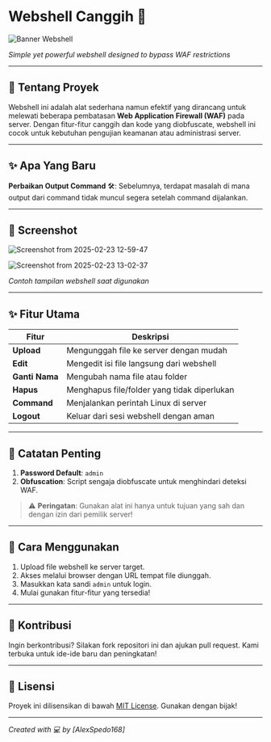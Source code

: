 # Webshell Canggih 🚀

![Banner Webshell](https://github.com/user-attachments/assets/bb2b371b-0cdb-49e7-bc7b-ac2d3c12e8f2)

*Simple yet powerful webshell designed to bypass WAF restrictions*

---

## 📖 Tentang Proyek
Webshell ini adalah alat sederhana namun efektif yang dirancang untuk melewati beberapa pembatasan **Web Application Firewall (WAF)** pada server. Dengan fitur-fitur canggih dan kode yang diobfuscate, webshell ini cocok untuk kebutuhan pengujian keamanan atau administrasi server.

---

## ✨ Apa Yang Baru
**Perbaikan Output Command** 🛠️: Sebelumnya, terdapat masalah di mana output dari command tidak muncul segera setelah command dijalankan.

---

## 📸 Screenshot

![Screenshot from 2025-02-23 12-59-47](https://github.com/user-attachments/assets/d33f21a6-47fe-42d8-9b58-6212c6f13287)

![Screenshot from 2025-02-23 13-02-37](https://github.com/user-attachments/assets/80e48711-c349-4e5b-acf6-5299c54a40d2)

*Contoh tampilan webshell saat digunakan*

---

## ✨ Fitur Utama
| Fitur         | Deskripsi                                    |
|---------------|----------------------------------------------|
| **Upload**    | Mengunggah file ke server dengan mudah       |
| **Edit**      | Mengedit isi file langsung dari webshell     |
| **Ganti Nama**| Mengubah nama file atau folder               |
| **Hapus**     | Menghapus file/folder yang tidak diperlukan  |
| **Command**   | Menjalankan perintah Linux di server         |
| **Logout**    | Keluar dari sesi webshell dengan aman        |

---

## 📝 Catatan Penting
1. **Password Default**: `admin`  
2. **Obfuscation**: Script sengaja diobfuscate untuk menghindari deteksi WAF.  

> ⚠️ **Peringatan**: Gunakan alat ini hanya untuk tujuan yang sah dan dengan izin dari pemilik server!

---

## 🚀 Cara Menggunakan
1. Upload file webshell ke server target.
2. Akses melalui browser dengan URL tempat file diunggah.
3. Masukkan kata sandi `admin` untuk login.
4. Mulai gunakan fitur-fitur yang tersedia!

---

## 🤝 Kontribusi
Ingin berkontribusi? Silakan fork repositori ini dan ajukan pull request. Kami terbuka untuk ide-ide baru dan peningkatan!

---

## 📜 Lisensi
Proyek ini dilisensikan di bawah [MIT License](LICENSE). Gunakan dengan bijak!

---

*Created with 💻 by [AlexSpedo168]*
